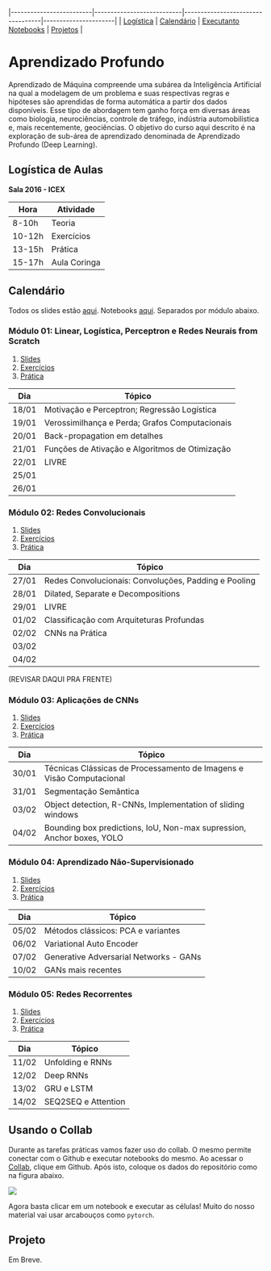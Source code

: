 |-------------------------|---------------------------|----------------------------------|----------------------|
| [Logística](#logistica) | [Calendário](#calendario) |  [Executanto Notebooks](#collab) | [Projetos](#projeto) |

# Aprendizado Profundo

Aprendizado  de  Máquina  compreende  uma  subárea  da  Inteligência  Artificial  na qual  a  modelagem  de  um  problema  e  suas  respectivas regras  e  hipóteses são aprendidas  de  forma  automática  a  partir  dos  dados  disponíveis.  Esse  tipo  de abordagem  tem  ganho  força  em  diversas  áreas  como  biologia,  neurociências, controle  de  tráfego,  indústria  automobilística  e,  mais  recentemente,  geociências. O objetivo do curso aqui descrito é na exploração de sub-área de aprendizado denominada de Aprendizado Profundo (Deep Learning).

<a name="logistica"/>

## Logística de Aulas 

**Sala 2016 - ICEX**

|  Hora  |  Atividade        |
|--------|-------------------|
| 8-10h  | Teoria            |
| 10-12h | Exercícios        |
| 13-15h | Prática           |
| 15-17h | Aula Coringa      |

<a name="calendario"/>

## Calendário 

Todos os slides estão [aqui](https://drive.google.com/open?id=1QWiiflLa-HnyUAfa4AZZhMIijQtJg_TV). Notebooks [aqui](https://github.com/deep-petro/curso-verao). Separados por módulo abaixo.

### Módulo 01: Linear, Logística, Perceptron e Redes Neurais from Scratch

1. [Slides](https://drive.google.com/open?id=1gTc_K88wXykryTZ-ljCnOd6pd07FV272)
1. [Exercícios](https://drive.google.com/drive/folders/1xt1TsHtVP6E7tn4n_VjOkTIytRaCnpqv?usp=sharing)
1. [Prática](https://github.com/deep-petro/curso-verao/tree/master/01-Modulo)

|  Dia   |  Tópico                                        |
|--------|------------------------------------------------|
| 18/01  | Motivação e Perceptron; Regressão Logística    |
| 19/01  | Verossimilhança e Perda; Grafos Computacionais |
| 20/01  | Back-propagation em detalhes                   |
| 21/01  | Funções de Ativação e Algoritmos de Otimização |
| 22/01  | LIVRE                                          |
| 25/01  |                                                |
| 26/01  |                                                |

### Módulo 02: Redes Convolucionais

1. [Slides](https://drive.google.com/open?id=1csk3g_a_0k-SkDc2-EGiJBRfPpgXIQaS)
1. [Exercícios](https://drive.google.com/open?id=1JkdTpH4bCB6zoRF7-9P7e9sUg3KzUa_9)
1. [Prática](https://github.com/deep-petro/curso-verao/tree/master/02-Modulo)

|  Dia   |  Tópico                                               |
|--------|-------------------------------------------------------|
| 27/01  | Redes Convolucionais: Convoluções, Padding e Pooling  |
| 28/01  | Dilated, Separate e Decompositions                    |
| 29/01  | LIVRE                                                 |
| 01/02  | Classificação com Arquiteturas Profundas              |
| 02/02  | CNNs na Prática                                       |
| 03/02  |                                                       |
| 04/02  |                                                       |

(REVISAR DAQUI PRA FRENTE)

### Módulo 03: Aplicações de CNNs

1. [Slides](https://drive.google.com/open?id=1VZM24T5sxsfOdtBoCdFv_K5mL85ZLtKb)
1. [Exercícios](https://drive.google.com/open?id=1YtcvnoJ2VkQRQK30A2mnQA7FS8sWK7AU)
1. [Prática](https://github.com/deep-petro/curso-verao/tree/master/03-Modulo)

|  Dia   |  Tópico                                                               |
|--------|-----------------------------------------------------------------------|
| 30/01  | Técnicas Clássicas de Processamento de Imagens e Visão Computacional  |
| 31/01  | Segmentação Semântica                                                 |
| 03/02  | Object detection, R-CNNs, Implementation of sliding windows           |
| 04/02  | Bounding box predictions, IoU, Non-max supression, Anchor boxes, YOLO |

### Módulo 04: Aprendizado Não-Supervisionado

1. [Slides](https://drive.google.com/drive/folders/1SMOo-ps-otlNT1kIQOP6OGDCYq6HAZE4)
1. [Exercícios](https://drive.google.com/open?id=1YEx4F7MjguNnl0gat-X4_3wLDISiXbZJ)
1. [Prática](https://github.com/deep-petro/curso-verao/tree/master/04-Modulo)

|  Dia   |  Tópico                                |
|--------|----------------------------------------|
| 05/02  | Métodos clássicos: PCA e variantes     |
| 06/02  | Variational Auto Encoder               |
| 07/02  | Generative Adversarial Networks - GANs |
| 10/02  | GANs mais recentes                     |

### Módulo 05: Redes Recorrentes 

1. [Slides](https://drive.google.com/open?id=1SMOo-ps-otlNT1kIQOP6OGDCYq6HAZE4)
1. [Exercícios](https://drive.google.com/drive/folders/1iDJn_2WNe9fbOhg4C3LAoj6SthYRBc8E?usp=sharing)
1. [Prática](https://github.com/deep-petro/curso-verao/tree/master/04-Modulo)

|  Dia   |  Tópico             |
|--------|---------------------|
| 11/02  | Unfolding e RNNs    |
| 12/02  | Deep RNNs           |
| 13/02  | GRU e LSTM          |
| 14/02  | SEQ2SEQ e Attention |


<a name="collab"/>

## Usando o Collab 

Durante as tarefas práticas vamos fazer uso do collab. O mesmo permite conectar com o Github
e executar notebooks do mesmo. Ao acessar o [Collab](https://colab.research.google.com/notebooks/welcome.ipynb#recent=true),
clique em Github. Após isto, coloque os dados do repositório como na figura abaixo.

![](f.png)

Agora basta clicar em um notebook e executar as células! Muito do nosso material vai usar arcabouços como `pytorch`.

<a name="projeto"/>

## Projeto 

Em Breve.

